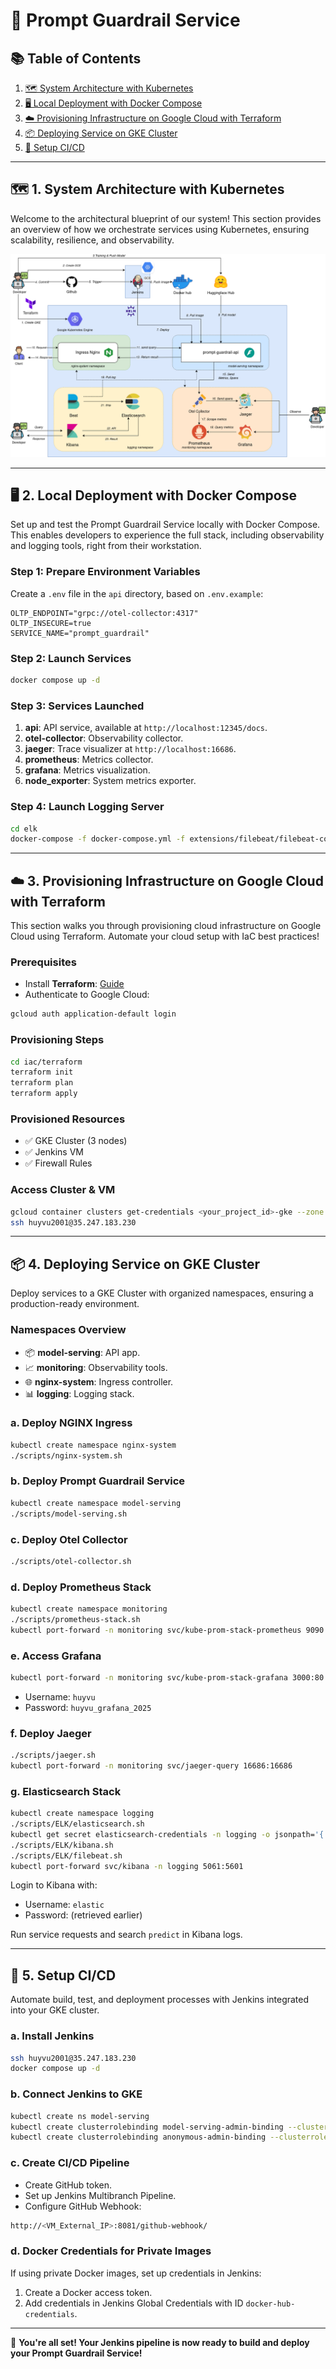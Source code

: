 # 🚀 Prompt Guardrail Service

## 📚 Table of Contents

1. [🗺️ System Architecture with Kubernetes](#1-system-architecture-with-kubernetes)
2. [🖥️ Local Deployment with Docker Compose](#2-local-deployment-with-docker-compose)
3. [☁️ Provisioning Infrastructure on Google Cloud with Terraform](#3-provisioning-infrastructure-on-google-cloud-with-terraform)
4. [📦 Deploying Service on GKE Cluster](#4-deploying-service-on-gke-cluster)
5. [🔄 Setup CI/CD](#5-setup-cicd)

---

## 🗺️ 1. System Architecture with Kubernetes

Welcome to the architectural blueprint of our system! This section provides an overview of how we orchestrate services using Kubernetes, ensuring scalability, resilience, and observability.

![](assets/mlops1_architecture.png)


---

## 🖥️ 2. Local Deployment with Docker Compose

Set up and test the Prompt Guardrail Service locally with Docker Compose. This enables developers to experience the full stack, including observability and logging tools, right from their workstation.

### Step 1: Prepare Environment Variables

Create a `.env` file in the `api` directory, based on `.env.example`:

```env
OLTP_ENDPOINT="grpc://otel-collector:4317"
OLTP_INSECURE=true
SERVICE_NAME="prompt_guardrail"
```

### Step 2: Launch Services

```bash
docker compose up -d
```

### Step 3: Services Launched

1. **api**: API service, available at `http://localhost:12345/docs`.
2. **otel-collector**: Observability collector.
3. **jaeger**: Trace visualizer at `http://localhost:16686`.
4. **prometheus**: Metrics collector.
5. **grafana**: Metrics visualization.
6. **node\_exporter**: System metrics exporter.

### Step 4: Launch Logging Server

```bash
cd elk
docker-compose -f docker-compose.yml -f extensions/filebeat/filebeat-compose.yml up
```

---

## ☁️ 3. Provisioning Infrastructure on Google Cloud with Terraform

This section walks you through provisioning cloud infrastructure on Google Cloud using Terraform. Automate your cloud setup with IaC best practices!

### Prerequisites

- Install **Terraform**: [Guide](https://computingforgeeks.com/how-to-install-terraform-on-ubuntu/)
- Authenticate to Google Cloud:

```bash
gcloud auth application-default login
```

### Provisioning Steps

```bash
cd iac/terraform
terraform init
terraform plan
terraform apply
```

### Provisioned Resources

- ✅ GKE Cluster (3 nodes)
- ✅ Jenkins VM
- ✅ Firewall Rules

### Access Cluster & VM

```bash
gcloud container clusters get-credentials <your_project_id>-gke --zone asia-southeast1-a --project <your_project_id>
ssh huyvu2001@35.247.183.230
```

---

## 📦 4. Deploying Service on GKE Cluster

Deploy services to a GKE Cluster with organized namespaces, ensuring a production-ready environment.

### Namespaces Overview

- 📦 **model-serving**: API app.
- 📈 **monitoring**: Observability tools.
- 🌐 **nginx-system**: Ingress controller.
- 📊 **logging**: Logging stack.

### a. Deploy NGINX Ingress

```bash
kubectl create namespace nginx-system
./scripts/nginx-system.sh
```

### b. Deploy Prompt Guardrail Service

```bash
kubectl create namespace model-serving
./scripts/model-serving.sh
```

### c. Deploy Otel Collector

```bash
./scripts/otel-collector.sh
```

### d. Deploy Prometheus Stack

```bash
kubectl create namespace monitoring
./scripts/prometheus-stack.sh
kubectl port-forward -n monitoring svc/kube-prom-stack-prometheus 9090:9090
```

### e. Access Grafana

```bash
kubectl port-forward -n monitoring svc/kube-prom-stack-grafana 3000:80
```

- Username: `huyvu`
- Password: `huyvu_grafana_2025`

### f. Deploy Jaeger

```bash
./scripts/jaeger.sh
kubectl port-forward -n monitoring svc/jaeger-query 16686:16686
```

### g. Elasticsearch Stack

```bash
kubectl create namespace logging
./scripts/ELK/elasticsearch.sh
kubectl get secret elasticsearch-credentials -n logging -o jsonpath='{.data.password}' | base64 --decode
./scripts/ELK/kibana.sh
./scripts/ELK/filebeat.sh
kubectl port-forward svc/kibana -n logging 5061:5601
```

Login to Kibana with:

- Username: `elastic`
- Password: (retrieved earlier)

Run service requests and search `predict` in Kibana logs.



---

## 🔄 5. Setup CI/CD

Automate build, test, and deployment processes with Jenkins integrated into your GKE cluster.

### a. Install Jenkins

```bash
ssh huyvu2001@35.247.183.230
docker compose up -d
```

### b. Connect Jenkins to GKE

```bash
kubectl create ns model-serving
kubectl create clusterrolebinding model-serving-admin-binding --clusterrole=admin --serviceaccount=model-serving:default --namespace=model-serving
kubectl create clusterrolebinding anonymous-admin-binding --clusterrole=admin --user=system:anonymous --namespace=model-serving
```

### c. Create CI/CD Pipeline

- Create GitHub token.
- Set up Jenkins Multibranch Pipeline.
- Configure GitHub Webhook:

```bash
http://<VM_External_IP>:8081/github-webhook/
```

### d. Docker Credentials for Private Images

If using private Docker images, set up credentials in Jenkins:

1. Create a Docker access token.
2. Add credentials in Jenkins Global Credentials with ID `docker-hub-credentials`.

---

🎉 **You're all set! Your Jenkins pipeline is now ready to build and deploy your Prompt Guardrail Service!**



